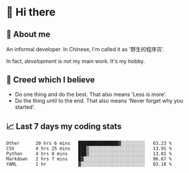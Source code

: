 # 👋 Hi there

## :speech_balloon: About me

An informal developer. In Chinese, I'm called it as '野生的程序员'.

In fact, _development_ is not my main work. It's my hobby.

## :see_no_evil: Creed which I believe

- Do one thing and do the best. That also means 'Less is more'.
- Do the thing until to the end. That also means 'Never forget why you started'.

## :chart_with_upwards_trend: Last 7 days my coding stats

<!--START_SECTION:waka-->
```text
Other      20 hrs 6 mins   ███████████████▓░░░░░░░░░   63.23 % 
CSV        4 hrs 25 mins   ███▒░░░░░░░░░░░░░░░░░░░░░   13.91 % 
Python     4 hrs 8 mins    ███▒░░░░░░░░░░░░░░░░░░░░░   13.01 % 
Markdown   2 hrs 7 mins    █▓░░░░░░░░░░░░░░░░░░░░░░░   06.67 % 
YAML       1 hr            ▓░░░░░░░░░░░░░░░░░░░░░░░░   03.18 % 
```
<!--END_SECTION:waka-->
